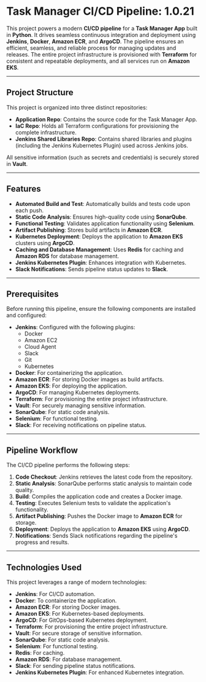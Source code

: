 # Task Manager CI/CD Pipeline: 1.0.21

This project powers a modern **CI/CD pipeline** for a **Task Manager App** built in **Python**. It drives seamless continuous integration and deployment using **Jenkins**, **Docker**, **Amazon ECR**, and **ArgoCD**. The pipeline ensures an efficient, seamless, and reliable process for managing updates and releases. The entire project infrastructure is provisioned with **Terraform** for consistent and repeatable deployments, and all services run on **Amazon EKS**.

---

## Project Structure
This project is organized into three distinct repositories:
- **Application Repo**: Contains the source code for the Task Manager App.
- **IaC Repo**: Holds all Terraform configurations for provisioning the complete infrastructure.
- **Jenkins Shared Libraries Repo**: Contains shared libraries and plugins (including the Jenkins Kubernetes Plugin) used across Jenkins jobs.

All sensitive information (such as secrets and credentials) is securely stored in **Vault**.

---

## Features
- **Automated Build and Test**: Automatically builds and tests code upon each push.
- **Static Code Analysis**: Ensures high-quality code using **SonarQube**.
- **Functional Testing**: Validates application functionality using **Selenium**.
- **Artifact Publishing**: Stores build artifacts in **Amazon ECR**.
- **Kubernetes Deployment**: Deploys the application to **Amazon EKS** clusters using **ArgoCD**.
- **Caching and Database Management**: Uses **Redis** for caching and **Amazon RDS** for database management.
- **Jenkins Kubernetes Plugin**: Enhances integration with Kubernetes.
- **Slack Notifications**: Sends pipeline status updates to **Slack**.

---

## Prerequisites
Before running this pipeline, ensure the following components are installed and configured:

- **Jenkins**: Configured with the following plugins:
  - Docker
  - Amazon EC2
  - Cloud Agent
  - Slack
  - Git
  - Kubernetes
- **Docker**: For containerizing the application.
- **Amazon ECR**: For storing Docker images as build artifacts.
- **Amazon EKS**: For deploying the application.
- **ArgoCD**: For managing Kubernetes deployments.
- **Terraform**: For provisioning the entire project infrastructure.
- **Vault**: For securely managing sensitive information.
- **SonarQube**: For static code analysis.
- **Selenium**: For functional testing.
- **Slack**: For receiving notifications on pipeline status.

---

## Pipeline Workflow
The CI/CD pipeline performs the following steps:

1. **Code Checkout**: Jenkins retrieves the latest code from the repository.
2. **Static Analysis**: SonarQube performs static analysis to maintain code quality.
3. **Build**: Compiles the application code and creates a Docker image.
4. **Testing**: Executes Selenium tests to validate the application's functionality.
5. **Artifact Publishing**: Pushes the Docker image to **Amazon ECR** for storage.
6. **Deployment**: Deploys the application to **Amazon EKS** using **ArgoCD**.
7. **Notifications**: Sends Slack notifications regarding the pipeline's progress and results.

---

## Technologies Used
This project leverages a range of modern technologies:

- **Jenkins**: For CI/CD automation.
- **Docker**: To containerize the application.
- **Amazon ECR**: For storing Docker images.
- **Amazon EKS**: For Kubernetes-based deployments.
- **ArgoCD**: For GitOps-based Kubernetes deployment.
- **Terraform**: For provisioning the entire project infrastructure.
- **Vault**: For secure storage of sensitive information.
- **SonarQube**: For static code analysis.
- **Selenium**: For functional testing.
- **Redis**: For caching.
- **Amazon RDS**: For database management.
- **Slack**: For sending pipeline status notifications.
- **Jenkins Kubernetes Plugin**: For enhanced Kubernetes integration.